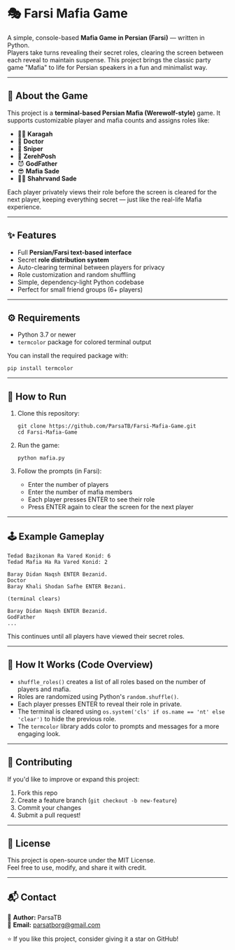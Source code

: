 # 🎭 Farsi Mafia Game

A simple, console-based **Mafia Game in Persian (Farsi)** — written in Python.  
Players take turns revealing their secret roles, clearing the screen between each reveal to maintain suspense. This project brings the classic party game "Mafia" to life for Persian speakers in a fun and minimalist way.

---

## 🧠 About the Game

This project is a **terminal-based Persian Mafia (Werewolf-style)** game. It supports customizable player and mafia counts and assigns roles like:

- 🕵️‍♂️ **Karagah**
- 💉 **Doctor**
- 🔫 **Sniper**
- 🦺 **ZerehPosh**
- 😈 **GodFather**
- 😎 **Mafia Sade**
- 🧍‍♂️ **Shahrvand Sade**

Each player privately views their role before the screen is cleared for the next player, keeping everything secret — just like the real-life Mafia experience.

---

## ✨ Features

- Full **Persian/Farsi text-based interface**
- Secret **role distribution system**
- Auto-clearing terminal between players for privacy
- Role customization and random shuffling
- Simple, dependency-light Python codebase
- Perfect for small friend groups (6+ players)

---

## ⚙️ Requirements

- Python 3.7 or newer  
- `termcolor` package for colored terminal output  

You can install the required package with:

    pip install termcolor

---

## 🚀 How to Run

1. Clone this repository:

       git clone https://github.com/ParsaTB/Farsi-Mafia-Game.git
       cd Farsi-Mafia-Game

2. Run the game:

       python mafia.py

3. Follow the prompts (in Farsi):
   - Enter the number of players
   - Enter the number of mafia members
   - Each player presses ENTER to see their role
   - Press ENTER again to clear the screen for the next player

---

## 🕹️ Example Gameplay

    Tedad Bazikonan Ra Vared Konid: 6
    Tedad Mafia Ha Ra Vared Konid: 2
    
    Baray Didan Naqsh ENTER Bezanid.
    Doctor
    Baray Khali Shodan Safhe ENTER Bezani.
    
    (terminal clears)
    
    Baray Didan Naqsh ENTER Bezanid.
    GodFather
    ...

This continues until all players have viewed their secret roles.

---

## 🧩 How It Works (Code Overview)

- `shuffle_roles()` creates a list of all roles based on the number of players and mafia.
- Roles are randomized using Python's `random.shuffle()`.
- Each player presses ENTER to reveal their role in private.
- The terminal is cleared using `os.system('cls' if os.name == 'nt' else 'clear')` to hide the previous role.
- The `termcolor` library adds color to prompts and messages for a more engaging look.

---

## 🤝 Contributing

If you'd like to improve or expand this project:

1. Fork this repo
2. Create a feature branch (`git checkout -b new-feature`)
3. Commit your changes
4. Submit a pull request!

---

## 📜 License

This project is open-source under the MIT License.  
Feel free to use, modify, and share it with credit.

---

## 📬 Contact

👤 **Author:** ParsaTB  
📧 **Email:** parsatborg@gmail.com  

⭐ If you like this project, consider giving it a star on GitHub!
